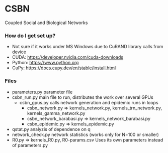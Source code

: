 # CSBN
 Coupled Social and Biological Networks

### How do I get set up? ###
* Not sure if it works under MS Windows due to CuRAND library calls from device
* CUDA: https://developer.nvidia.com/cuda-downloads
* Python: https://www.python.org
* CuPy: https://docs.cupy.dev/en/stable/install.html 

### Files ###
* parameters.py parameter file
* csbn_run.py main file to run, distributes the work over several GPUs
  * csbn_gpus.py  calls network generation and epidemic runs in loops  
    * csbn_network.py => kernels_network.py, kernels_trn_network.py, kernels_gamma_network.py
    * csbn_network_barabasi.py => kernels_network_barabasi.py
    * csbn_epidemic.py => kernels_epidemic.py
* qstat.py  analyzis of dependence on q 
* network_check.py   network statistics (works only for N=100 or smaller)
* R0.py => kernels_R0.py, R0-params.csv Uses its own parameters instead of parameters.py
